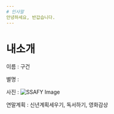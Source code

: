 ```yaml
---
# 인사말
안녕하세요, 반갑습니다.
---
```

# 내소개
이름 : 구건

별명 : 

사진 :
	![SSAFY Image](https://edu.ssafy.com/asset/images/logo.png)



연말계획 : 신년계획세우기, 독서하기, 영화감상
